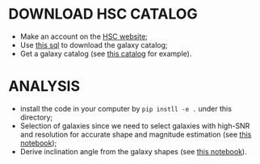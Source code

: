 # DOWNLOAD HSC CATALOG

+ Make an account on the [HSC
  website](https://hsc-release.mtk.nao.ac.jp/datasearch/);
+ Use [this sql](sqls/pdr3_shape.sql) to download the galaxy catalog;
+ Get a galaxy catalog (see [this catalog](./example_catalog/dr3.fits) for
  example).

# ANALYSIS

+ install the code in your computer by `pip instll -e .` under this directory;
+ Selection of galaxies since we need to select galaxies with high-SNR and
  resolution for accurate shape and magnitude estimation (see [this
  notebook](./example_catalog/1_analysis.ipynb));
+ Derive inclination angle from the galaxy shapes (see [this notebook](
  ./example_catalog/1_analysis.ipynb)).

